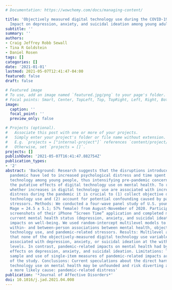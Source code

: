 ```yaml
---
# Documentation: https://wowchemy.com/docs/managing-content/

title: 'Objectively measured digital technology use during the COVID-19 pandemic:
  Impact on depression, anxiety, and suicidal ideation among young adults'
subtitle: ''
summary: ''
authors:
- Craig Jeffrey Robb Sewall
- Tina R Goldstein
- Daniel Rosen
tags: []
categories: []
date: '2021-01-01'
lastmod: 2021-05-07T12:41:47-04:00
featured: false
draft: false

# Featured image
# To use, add an image named `featured.jpg/png` to your page's folder.
# Focal points: Smart, Center, TopLeft, Top, TopRight, Left, Right, BottomLeft, Bottom, BottomRight.
image:
  caption: ''
  focal_point: ''
  preview_only: false

# Projects (optional).
#   Associate this post with one or more of your projects.
#   Simply enter your project's folder or file name without extension.
#   E.g. `projects = ["internal-project"]` references `content/project/deep-learning/index.md`.
#   Otherwise, set `projects = []`.
projects: []
publishDate: '2021-05-07T16:41:47.882754Z'
publication_types:
- '2'
abstract: 'Background: Research suggests that the disruptions introduced by the COVID-19
  pandemic have led to increased psychological distress and time spent on digital
  technology among young people, thus intensifying pre-pandemic concerns regarding
  the putative effects of digital technology use on mental health. To robustly examine
  whether increases in digital technology use are associated with increases in psychological
  distress during the pandemic it is crucial to (1) collect objective data on digital
  technology use and (2) account for potential confounding caused by pandemic-related
  stressors. Methods: We conducted a four-wave panel study of U.S. young adults (N=384;
  Mage = 24.5 ± 5.1; 57% female) from August-November of 2020. Participants provided
  screenshots of their iPhone “Screen Time” application and completed measures assessing
  current mental health status (depression, anxiety, and suicidal ideation) and pandemic-related
  impacts on well-being. We used random-intercept multilevel models to examine the
  within- and between-person associations between mental health, objective digital
  technology use, and pandemic-related stressors. Results: Multilevel analyses revealed
  that none of the objectively-measured digital technology use variables were positively
  associated with depression, anxiety, or suicidal ideation at the within- or between-person
  levels. In contrast, pandemic-related impacts on mental health had by far the largest
  effects on depression, anxiety, and suicidal ideation. Limitations: The convenience-based
  sample and use of single-item measures of pandemic-related impacts are limitations
  of the study. Conclusions: Current speculations about the direct harms of digital
  technology use on mental health may be unfounded and risk diverting attention from
  a more likely cause: pandemic-related distress'
publication: '*Journal of Affective Disorders*'
doi: 10.1016/j.jad.2021.04.008
---
```

